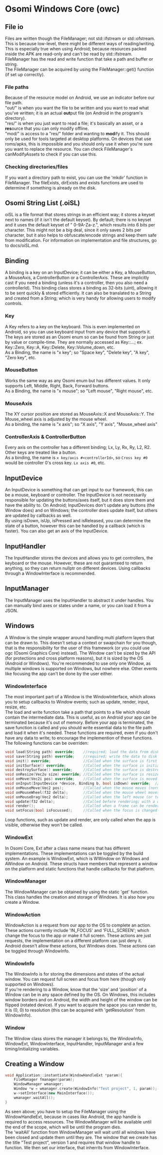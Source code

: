 # Osomi Windows Core (owc)
## File io
Files are written though the FileManager; not std::ifstream or std::ofstream. This is because low-level, there might be different ways of reading/writing. This is especially true when using Android; because resources packed inside the APK are read-only and can't be read by std::ifstream. FileManager has the read and write function that take a path and buffer or string.  
The FileManager can be acquired by using the FileManager::get() function (if set up correctly).
### File paths
Because of the resource model on Android, we use an indicator before our file path.  
"out/" is when you want the file to be written and you want to read what you've written; it is an actual **out**put file (on Android in the program's directory).  
"res/" is when you just want to read a file; it's basically an asset, or a **res**ource that you can only modify offline.  
"mod/" is access to a "res/" folder and wanting to **mod**ify it. This should only be used for tools targeted at desktop platforms. On devices that use roms/apks, this is impossible and you should only use it when you're sure you want to replace the resource. You can check FileManager's canModifyAssets to check if you can use this.
### Checking directories/files
If you want a directory path to exist, you can use the 'mkdir' function in FileManager. The fileExists, dirExists and exists functions are used to determine if something is already on the disk.
## Osomi String List (.oiSL)
oiSL is a file format that stores strings in an efficient way; it stores a keyset next to names (if it isn't the default keyset). By default; there is no keyset and it uses the default keyset of " 0-9A-Za-z.", which results into 6 bits per character. This might not be a big deal, since it only saves 2 bits per character, but it also helps to obfuscate/encode strings and keep them safe from modification. For information on implementation and file structures, go to docs/oiSL.md.
## Binding
A binding is a key on an InputDevice; it can be either a Key, a MouseButton, a MouseAxis, a ControllerButton or a ControllerAxis. These are implicitly cast if you need a binding (unless it's a controller, then you also need a controllerId). This binding class stores a binding as 32-bits (uint), allowing it to be sent quickly & stored efficiently. It can also be translated to a String and created from a String; which is very handy for allowing users to modify controls.
### Key
A Key refers to a key on the keyboard. This is even implemented on Android, so you can use keyboard input from any device that supports it. The keys are stored as an Osomi enum so can be found from String or just by value or compile-time. They are normally accessed as Key::...; ex. Key::Zero, Key::A, Key::Delete, Key::Volume_down, etc.  
As a Binding, the name is "x key"; so "Space key", "Delete key", "A key", "Zero key", etc.
### MouseButton
Works the same way as any Osomi enum but has different values. It only supports Left, Middle, Right, Back, Forward buttons.  
As a Binding, the name is "x mouse"; so "Left mouse", "Right mouse", etc.
### MouseAxis
The XY cursor position are stored as MouseAxis::X and MouseAxis::Y. The Mouse_wheel axis is adjusted by the mouse wheel.  
As a binding, the name is "x axis"; so "X axis", "Y axis", "Mouse_wheel axis"
### ControllerAxis & ControllerButton
Every axis on the controller has a different binding; Lx, Ly, Rx, Ry, L2, R2. Other keys are treated like a button.  
As a binding, the name is `x key/axis #<controllerId>`, so `Cross key #0` would be controller 0's cross key. `Lx axis #0`, etc.
## InputDevice
An InputDevice is something that can get input to our framework, this can be a mouse, keyboard or controller. The InputDevice is not necessarily responsible for updating the buttons/axes itself, but it does store them and have the ability to. On Android; InputDevices don't update any buttons (the Window does) and on Windows; the controller does update itself, but others are updated by callbacks as well.  
By using isDown, isUp, isPressed and isReleased, you can determine the state of a button, however this can be handled by a callback (which is faster). You can also get an axis of the InputDevice.
## InputHandler
The InputHandler stores the devices and allows you to get controllers, the keyboard or the mouse. However, these are not guaranteed to return anything, so they can return nullptr on different devices. Using callbacks through a WindowInterface is recommended.
## InputManager
The InputManager uses the InputHandler to abstract it under handles. You can manually bind axes or states under a name, or you can load it from a JSON.
## Windows
A Window is the simple wrapper around handling multi platform layers that can be drawn to. This doesn't setup a context or swapchain for you though, that is the responsibility for the user of this framework (or you could use ogc (Osomi Graphics Core) instead). The Window can't be sized by the API (for protections and cross platform reasons), but it is sized by the OS (Android or Windows). You're recommended to use only one Window, as multiple windows is supported on Windows, but nowhere else. Other events like focusing the app can't be done by the user either.
### WindowInterface
The most important part of a Window is the WindowInterface, which allows you to setup callbacks to Window events; such as update, render, input, resize, etc.  
The load and write function take a path that points to a file which should contain the intermediate data. This is useful, as on Android your app can be terminated because it's out of memory. Before your app is terminated, the save function is called and you should write essential data to the file path and load it when it's needed. These functions are required, even if you don't have any data to write; to encourage the implemention of these functions.  
The following functions can be overriden:
```cpp
void load(String path) override;    //required; load the data from disk
void save(String path) override;    //required; write the data to disk
void init() override;               //Called when the surface is first initialized
void initSurface() override;        //Called when the surface is initialized (resized or initialized)
void destroySurface() override;     //Called when the surface is destroyed
void onResize(Vec2u size) override; //Called when the surface is resized
void onMove(Vec2i pos) override;    //Called when the surface is moved
void onInput(InputDevice *device, Binding b, bool isDown) override;  //Called when a boolean binding has changed state
void onMouseMove(Vec2 pos);         //Called when the mouse moves (normalized coordinates [0, 1])
void onMouseWheel(f32 delta);       //Called when the mouse wheel moves
void onMouseDrag(Vec2 delta);       //Called when the left mouse (or touchscreen) is clicked and the mouse moves
void update(f32 delta);             //Called before rendering; with a delta time between frames
void render();                      //Called when a frame can be rendered (after render), only use this function for render-heavy functions, setup everything in update, not render.
void setFocus(bool isFocussed);     //Called when the focus is changed
```
Loop functions, such as update and render, are only called when the app is visible, otherwise they won't be called.
### WindowExt
In Osomi Core, Ext after a class name means that has different implementations. These implementations can be toggled by the build system. An example is WindowExt, which is WWindow on Windows and AWindow on Android. These structs have members that represent a window on the platform and static functions that handle callbacks for that platform.
### WindowManager
The WindowManager can be obtained by using the static 'get' function. This class handles the creation and storage of Windows. It is also how you create a Window.
### WindowAction
WindowAction is a request from our app to the OS to complete an action. These actions currently include 'IN_FOCUS' and 'FULL_SCREEN'; which change the focus to the app or make it full screen. These actions are just requests, the implementation on a different platform can just deny it. Android doesn't allow these actions, but Windows does. These actions can be toggled through WindowInfo.
### WindowInfo
The WindowInfo is for storing the dimensions and states of the actual window. You can request full screen and focus from here (though only supported on Windows).  
If you're rendering to a Window, know that the 'size' and 'position' of a Window can be in any space defined by the OS. On Windows, this includes window borders and on Android, the width and height of the window can be flipped (rotated device). If you want to acquire the space you can render to, it is (0, 0) to resolution (this can be acquired with 'getResolution' from WindowInfo). 
### Window
The Window class stores the manager it belongs to, the WindowInfo, WindowExt, WindowInterface, InputHandler, InputManager and a few timing/initializing variables.
## Creating a Window
```cpp
void Application::instantiate(WindowHandleExt *param){
	FileManager fmanager(param);
	WindowManager wmanager;
	Window *w = wmanager.create(WindowInfo("Test project", 1, param));
	w->setInterface(new MainInterface());
	wmanager.waitAll();
}
```
As seen above; you have to setup the FileManager using the WindowHandleExt, because in cases like Android, the app handle is required to access resources. The WindowManager will be available until the end of the scope, which will be until the program dies.  
The 'waitAll' function from WindowManager will wait until all windows have been closed and update them until they are. The window that we create has the title "Test project", version 1 and requires that window handle to function. We then set our interface, that inherrits from WindowInterface.
